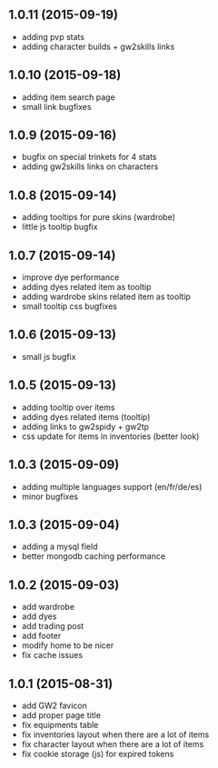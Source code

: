 ## 1.0.11 (2015-09-19)

  - adding pvp stats
  - adding character builds + gw2skills links

## 1.0.10 (2015-09-18)

  - adding item search page
  - small link bugfixes

## 1.0.9 (2015-09-16)

  - bugfix on special trinkets for 4 stats
  - adding gw2skills links on characters

## 1.0.8 (2015-09-14)

  - adding tooltips for pure skins (wardrobe)
  - little js tooltip bugfix

## 1.0.7 (2015-09-14)

  - improve dye performance
  - adding dyes related item as tooltip
  - adding wardrobe skins related item as tooltip
  - small tooltip css bugfixes

## 1.0.6 (2015-09-13)

  - small js bugfix

## 1.0.5 (2015-09-13)

  - adding tooltip over items
  - adding dyes related items (tooltip)
  - adding links to gw2spidy + gw2tp
  - css update for items in inventories (better look)

## 1.0.3 (2015-09-09)

  - adding multiple languages support (en/fr/de/es)
  - minor bugfixes

## 1.0.3 (2015-09-04)

  - adding a mysql field
  - better mongodb caching performance

## 1.0.2 (2015-09-03)

  - add wardrobe
  - add dyes
  - add trading post
  - add footer
  - modify home to be nicer
  - fix cache issues

## 1.0.1 (2015-08-31)

  - add GW2 favicon
  - add proper page title
  - fix equipments table
  - fix inventories layout when there are a lot of items
  - fix character layout when there are a lot of items
  - fix cookie storage (js) for expired tokens
